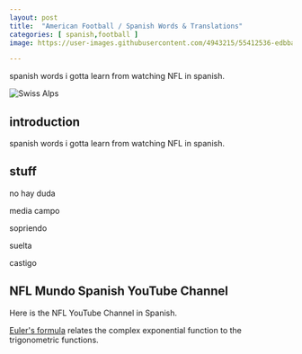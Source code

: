 ```yaml
---
layout: post
title:  "American Football / Spanish Words & Translations"
categories: [ spanish,football ]
image: https://user-images.githubusercontent.com/4943215/55412536-edbba180-5567-11e9-9c70-6d33bca3f8ed.jpg

---
```


spanish words i gotta learn from watching NFL in spanish.

![Swiss Alps](https://user-images.githubusercontent.com/4943215/55412536-edbba180-5567-11e9-9c70-6d33bca3f8ed.jpg)

## introduction

spanish words i gotta learn from watching NFL in spanish.

## stuff

no hay duda

media campo

sopriendo

suelta

castigo

## NFL Mundo Spanish YouTube Channel

Here is the NFL YouTube Channel in Spanish.

[Euler's formula](https://en.wikipedia.org/wiki/Euler%27s_formula) relates the  complex exponential function to the trigonometric functions.

